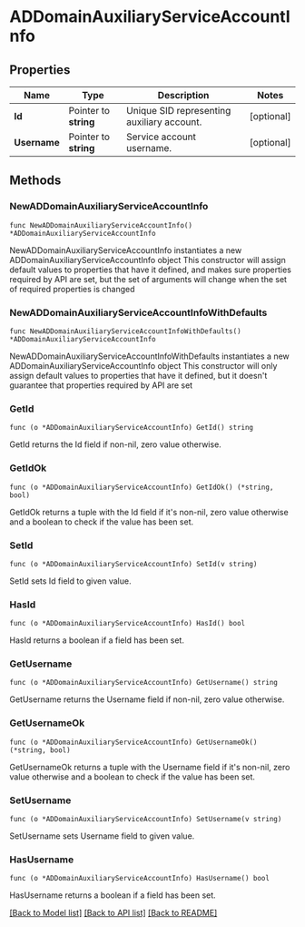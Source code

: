 # ADDomainAuxiliaryServiceAccountInfo

## Properties

Name | Type | Description | Notes
------------ | ------------- | ------------- | -------------
**Id** | Pointer to **string** | Unique SID representing auxiliary account. | [optional] 
**Username** | Pointer to **string** | Service account username. | [optional] 

## Methods

### NewADDomainAuxiliaryServiceAccountInfo

`func NewADDomainAuxiliaryServiceAccountInfo() *ADDomainAuxiliaryServiceAccountInfo`

NewADDomainAuxiliaryServiceAccountInfo instantiates a new ADDomainAuxiliaryServiceAccountInfo object
This constructor will assign default values to properties that have it defined,
and makes sure properties required by API are set, but the set of arguments
will change when the set of required properties is changed

### NewADDomainAuxiliaryServiceAccountInfoWithDefaults

`func NewADDomainAuxiliaryServiceAccountInfoWithDefaults() *ADDomainAuxiliaryServiceAccountInfo`

NewADDomainAuxiliaryServiceAccountInfoWithDefaults instantiates a new ADDomainAuxiliaryServiceAccountInfo object
This constructor will only assign default values to properties that have it defined,
but it doesn't guarantee that properties required by API are set

### GetId

`func (o *ADDomainAuxiliaryServiceAccountInfo) GetId() string`

GetId returns the Id field if non-nil, zero value otherwise.

### GetIdOk

`func (o *ADDomainAuxiliaryServiceAccountInfo) GetIdOk() (*string, bool)`

GetIdOk returns a tuple with the Id field if it's non-nil, zero value otherwise
and a boolean to check if the value has been set.

### SetId

`func (o *ADDomainAuxiliaryServiceAccountInfo) SetId(v string)`

SetId sets Id field to given value.

### HasId

`func (o *ADDomainAuxiliaryServiceAccountInfo) HasId() bool`

HasId returns a boolean if a field has been set.

### GetUsername

`func (o *ADDomainAuxiliaryServiceAccountInfo) GetUsername() string`

GetUsername returns the Username field if non-nil, zero value otherwise.

### GetUsernameOk

`func (o *ADDomainAuxiliaryServiceAccountInfo) GetUsernameOk() (*string, bool)`

GetUsernameOk returns a tuple with the Username field if it's non-nil, zero value otherwise
and a boolean to check if the value has been set.

### SetUsername

`func (o *ADDomainAuxiliaryServiceAccountInfo) SetUsername(v string)`

SetUsername sets Username field to given value.

### HasUsername

`func (o *ADDomainAuxiliaryServiceAccountInfo) HasUsername() bool`

HasUsername returns a boolean if a field has been set.


[[Back to Model list]](../README.md#documentation-for-models) [[Back to API list]](../README.md#documentation-for-api-endpoints) [[Back to README]](../README.md)


